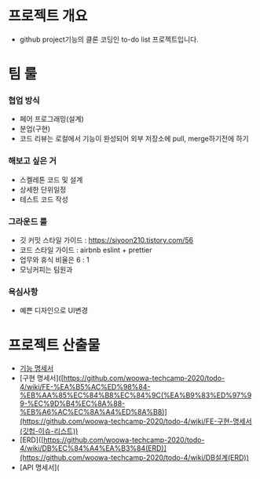 # 프로젝트 개요

- github project기능의 클론 코딩인 to-do list 프로젝트입니다.

# 팀 룰

### 협업 방식

- 페어 프로그래밍(설계)
- 분업(구현)
- 코드 리뷰는 로컬에서 기능이 완성되어 외부 저장소에 pull, merge하기전에 하기

### 해보고 싶은 거

- 스켈레톤 코드 및 설계
- 상세한 단위일정
- 테스트 코드 작성

### 그라운드 룰

- 깃 커밋 스타일 가이드 : https://siyoon210.tistory.com/56
- 코드 스타일 가이드 : airbnb eslint + prettier
- 업무와 휴식 비율은 6 : 1
- 모닝커피는 팀원과

### 욕심사항

- 예쁜 디자인으로 UI변경



# 프로젝트 산출물

- [기능 명세서]([https://github.com/woowa-techcamp-2020/todo-4/wiki/%EA%B8%B0%EB%8A%A5-%EB%AA%85%EC%84%B8%EC%84%9C-%ED%94%84%EB%A1%9C%ED%86%A0%ED%83%80%EC%9E%85](https://github.com/woowa-techcamp-2020/todo-4/wiki/기능-명세서-프로토타입))
- [구현 명세서]([https://github.com/woowa-techcamp-2020/todo-4/wiki/FE-%EA%B5%AC%ED%98%84-%EB%AA%85%EC%84%B8%EC%84%9C(%EA%B9%83%ED%97%99-%EC%9D%B4%EC%8A%88-%EB%A6%AC%EC%8A%A4%ED%8A%B8)](https://github.com/woowa-techcamp-2020/todo-4/wiki/FE-구현-명세서(깃헙-이슈-리스트))
- [ERD]([https://github.com/woowa-techcamp-2020/todo-4/wiki/DB%EC%84%A4%EA%B3%84(ERD)](https://github.com/woowa-techcamp-2020/todo-4/wiki/DB설계(ERD))
- [API 명세서](
